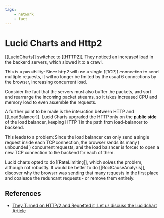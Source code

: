 ```yaml
---
tags:
    - network
    - fact
---
```


# Lucid Charts and Http2

[[LucidCharts]] switched to [[HTTP2]]. They noticed an increased load in the backend servers, which slowed it to a crawl.

This is a possibility: Since http2 will use a single [[TCP]] connection to send multiple requests, it will no longer be limited by the usual 6 connections by the browser, increasing concurrent load.

Consider the fact that the servers must also buffer the packets, and sort and rearrange the incoming packet streams, so it takes increased CPU and memory load to even assemble the requests.

A further point to be made is the interaction between HTTP and [[LoadBalancer]]. Lucid Charts upgraded the HTTP only on the __public side__ of the load balancer, keeping HTTP 1 in the path from load-balancer to backend.

This leads to a problem: Since the load balancer can only send a single request inside each TCP connection, the browser sends its many ( unbounded ) concurrent requests, and the load balancer is forced to open a new TCP connection to the backend for each of them.

Lucid charts opted to do [[RateLimiting]], which solves the problem, although not robustly.  It would be better to do [[RootCauseAnalysis]], discover why the browser was sending that many requests in the first place and coalesce the redundant requests - or remove them entirely.

## References

* [They Turned on HTTP/2 and Regretted it, Let us discuss the Lucidchart Article](https://www.youtube.com/watch?v=gejfT1h6LBo)
